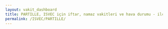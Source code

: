 ```yaml
---
layout: vakit_dashboard
title: PARTILLE, ISVEC için iftar, namaz vakitleri ve hava durumu - ilçe/eyalet seç
permalink: /ISVEC/PARTILLE/
---
```


<script type="text/javascript">
  var GLOBAL_COUNTRY = 'ISVEC';
  var GLOBAL_CITY = 'PARTILLE';
  var GLOBAL_STATE = '';
  var lat = 72;
  var lon = 21;
</script>
